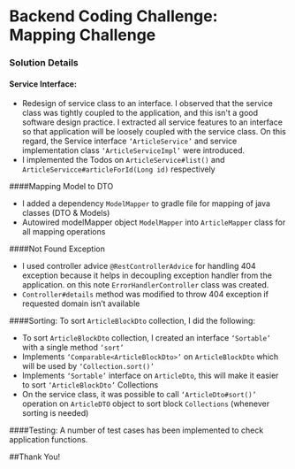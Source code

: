 # Backend Coding Challenge: Mapping Challenge

### Solution Details
#### Service Interface: 
-	Redesign of service class to an interface. I observed that the service class
 was tightly coupled to the application, and this isn't a good software design
  practice. I extracted all service features to an interface so 
  that application will be loosely coupled with the service class. 
  On this regard, the Service interface `‘ArticleService’` and service 
  implementation class `‘ArticleServiceImpl’` were introduced. 
-	I implemented the Todos on `ArticleService#list()` and 
`ArticleServicce#articleForId(Long id)` respectively

####Mapping Model to DTO
-	I added a dependency `ModelMapper` to gradle file for mapping of java
 classes (DTO & Models)
-	Autowired modelMapper object `ModelMapper` into `ArticleMapper` class for 
all mapping operations

####Not Found Exception
-	I used controller advice `@RestControllerAdvice` for handling 404 exception
 because it helps in decoupling exception handler from the application. on this note
   `ErrorHandlerController` class was created.
-	`Controller#details` method was modified to throw 404 exception if requested domain isn’t available

####Sorting: 
To sort `ArticleBlockDto` collection, I did the following:
*	To sort `ArticleBlockDto` collection, I created an interface `‘Sortable’`
 with a single method `‘sort’ `
*	Implements `‘Comparable<ArticleBlockDto>’` on `ArticleBlockDto` which 
will be used by `‘Collection.sort()’`
*	Implements `‘Sortable’` interface on `ArticleDto`, this will make
 it easier to sort `‘ArticleBlockDto’` Collections
*	On the service class, it was possible to call `‘ArticleDto#sort()’` operation 
on `ArticleDTO` object to sort block `Collections` (whenever sorting is needed)

####Testing: 
A number of test cases has been implemented to check application functions.

##Thank You!  
